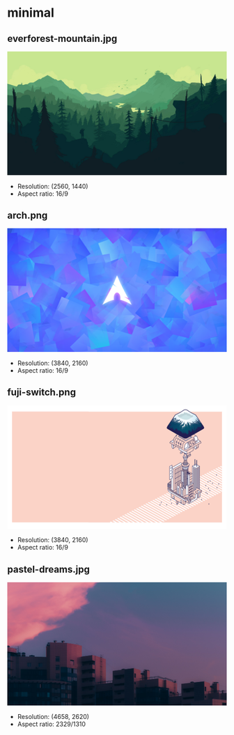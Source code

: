 # minimal

## everforest-mountain.jpg

![everforest-mountain.jpg](everforest-mountain.jpg)

- Resolution: (2560, 1440)
- Aspect ratio: 16/9

## arch.png

![arch.png](arch.png)

- Resolution: (3840, 2160)
- Aspect ratio: 16/9

## fuji-switch.png

![fuji-switch.png](fuji-switch.png)

- Resolution: (3840, 2160)
- Aspect ratio: 16/9

## pastel-dreams.jpg

![pastel-dreams.jpg](pastel-dreams.jpg)

- Resolution: (4658, 2620)
- Aspect ratio: 2329/1310

